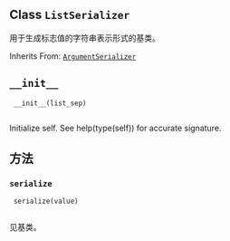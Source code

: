 

## Class  `ListSerializer` 
用于生成标志值的字符串表示形式的基类。

Inherits From: [ `ArgumentSerializer` ](https://tensorflow.google.cn/api_docs/python/tf/compat/v1/flags/ArgumentSerializer)

##  `__init__` 


```
 __init__(list_sep)
 
```

Initialize self.  See help(type(self)) for accurate signature.

## 方法


###  `serialize` 


```
 serialize(value)
 
```

见基类。

